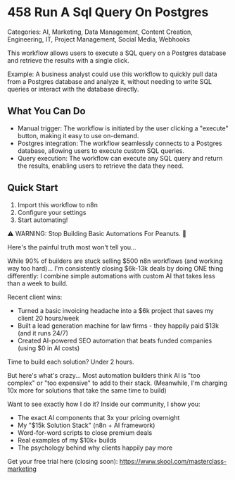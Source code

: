 # 458 Run A Sql Query On Postgres

Categories: AI, Marketing, Data Management, Content Creation, Engineering, IT, Project Management, Social Media, Webhooks

This workflow allows users to execute a SQL query on a Postgres database and retrieve the results with a single click.

Example: A business analyst could use this workflow to quickly pull data from a Postgres database and analyze it, without needing to write SQL queries or interact with the database directly.

## What You Can Do
- Manual trigger: The workflow is initiated by the user clicking a "execute" button, making it easy to use on-demand.
- Postgres integration: The workflow seamlessly connects to a Postgres database, allowing users to execute custom SQL queries.
- Query execution: The workflow can execute any SQL query and return the results, enabling users to retrieve the data they need.

## Quick Start
1. Import this workflow to n8n
2. Configure your settings
3. Start automating!

⚠️ WARNING: Stop Building Basic Automations For Peanuts. 🚫

Here's the painful truth most won't tell you...

While 90% of builders are stuck selling $500 n8n workflows (and working way too hard)...
I'm consistently closing $6k-13k deals by doing ONE thing differently:
I combine simple automations with custom AI that takes less than a week to build.

Recent client wins:
* Turned a basic invoicing headache into a $6k project that saves my client 20 hours/week
* Built a lead generation machine for law firms - they happily paid $13k (and it runs 24/7)
* Created AI-powered SEO automation that beats funded companies (using $0 in AI costs)

Time to build each solution? Under 2 hours.

But here's what's crazy...
Most automation builders think AI is "too complex" or "too expensive" to add to their stack.
(Meanwhile, I'm charging 10x more for solutions that take the same time to build)

Want to see exactly how I do it?
Inside our community, I show you:
* The exact AI components that 3x your pricing overnight
* My "$15k Solution Stack" (n8n + AI framework)
* Word-for-word scripts to close premium deals
* Real examples of my $10k+ builds
* The psychology behind why clients happily pay more

Get your free trial here (closing soon): https://www.skool.com/masterclass-marketing

